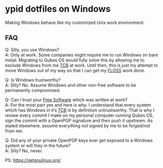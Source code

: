 # ypid dotfiles on Windows

Making Windows behave like my customized Unix work environment.

## FAQ

Q: Silly, you use Windows?<br>
A: Only at work. Some companies might require me to run Windows on bare metal.
   Migrating to Qubes OS would fully solve this by allowing me to exclude Windows
   from me [TCB] at work. Until then, this is just my attempt to move Windows out
   of my way so that I can get my [FLOSS] work done.

Q: Is Windows trustworthy?<br>
A: Silly? No. Assume Windows and other non-free software to be permanently compromised.

Q: Can I trust your [Free Software] which was written at work?<br>
A: For the most part yes and here is why. I understand that every system which
   has Windows in it’s [TCB] is by definition untrustworthy. That is why I review
   every commit I make on my personal computer running Qubes OS, sign the commit
   with a OpenPGP signature and then push it upstream. As stated elsewhere, assume
   everything not signed by me to be forged/not from me.

Q: Did any of your private OpenPGP keys ever get exposed to a Windows system or will they in the future?<br>
A: Silly? No, never.

PS: https://getgnulinux.org/

[Free Software]: https://fsfe.org/about/basics/freesoftware.html
[FLOSS]: https://en.wikipedia.org/wiki/Free_and_open-source_software
[TCB]: https://en.wikipedia.org/wiki/Trusted_computing_base
